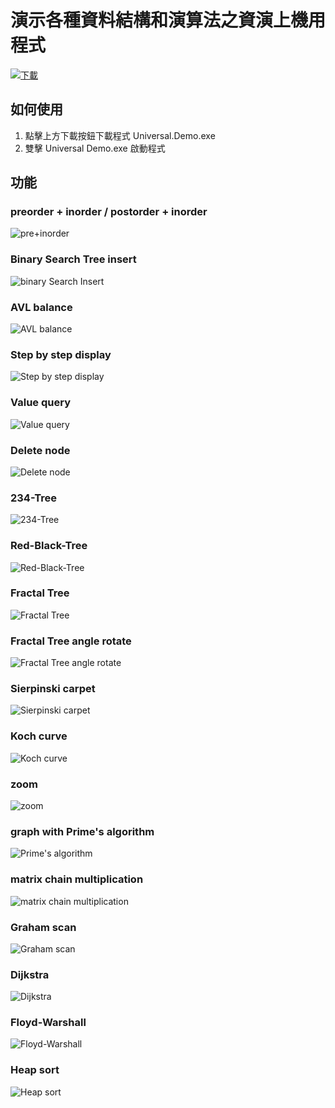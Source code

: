 # 演示各種資料結構和演算法之資演上機用程式

[![下載](https://github.com/micr0dust/image_saves/raw/master/img/button/btn-dl-black-ch.png?raw=true "下載")](https://github.com/micr0dust/Universal-Tree-Demo/releases/download/v1.3/Universal.Demo.exe)

## 如何使用

1. 點擊上方下載按鈕下載程式 Universal.Demo.exe
2. 雙擊 Universal Demo.exe 啟動程式

## 功能

### preorder + inorder / postorder + inorder

![pre+inorder](https://github.com/micr0dust/Universal-Tree-Demo/blob/main/img/pre+inorder.png?raw=true"pre+inorder")

### Binary Search Tree insert

![binary Search Insert](https://github.com/micr0dust/Universal-Tree-Demo/blob/main/img/binarySearch.png?raw=true"binary-Search-Insert")

### AVL balance

![AVL balance](https://github.com/micr0dust/Universal-Tree-Demo/blob/main/img/AVL.png?raw=true"AVL-balance")

### Step by step display

![Step by step display](https://github.com/micr0dust/Universal-Tree-Demo/blob/main/img/stepbystep.png?raw=true"Step-by-step-display")

### Value query

![Value query](https://github.com/micr0dust/Universal-Tree-Demo/blob/main/img/query.png?raw=true"Value-query")

### Delete node

![Delete node](https://github.com/micr0dust/Universal-Tree-Demo/blob/main/img/delete.png?raw=true"Delete-node")

### 234-Tree

![234-Tree](https://github.com/micr0dust/Universal-Tree-Demo/blob/main/img/tree234.png?raw=true"234-Tree")

### Red-Black-Tree

![Red-Black-Tree](https://github.com/micr0dust/Universal-Tree-Demo/blob/main/img/RBT.png?raw=true"Red-Black-Tree")

### Fractal Tree

![Fractal Tree](https://github.com/micr0dust/Universal-Tree-Demo/blob/main/img/fractal.png?raw=true"Fractal-Tree")

### Fractal Tree angle rotate

![Fractal Tree angle rotate](https://github.com/micr0dust/Universal-Tree-Demo/blob/main/img/tringle.png?raw=true"Fractal-Tree-angle-rotate")

### Sierpinski carpet

![Sierpinski carpet](https://github.com/micr0dust/Universal-Tree-Demo/blob/main/img/carpet.png?raw=true"Sierpinski-carpet")

### Koch curve

![Koch curve](https://github.com/micr0dust/Universal-Tree-Demo/blob/main/img/snowflake.png?raw=true"Koch-curve")

### zoom

![zoom](https://github.com/micr0dust/Universal-Tree-Demo/blob/main/img/scale.png?raw=true"zoom")

### graph with Prime's algorithm

![Prime's algorithm](https://github.com/micr0dust/Universal-Tree-Demo/blob/main/img/prime.png?raw=true"Prime's-algorithm")

### matrix chain multiplication

![matrix chain multiplication](https://github.com/micr0dust/Universal-Tree-Demo/blob/main/img/mxproduct.png?raw=true"matrix-chain-multiplication")

### Graham scan

![Graham scan](https://github.com/micr0dust/Universal-Tree-Demo/blob/main/img/GrahamScan.png?raw=true"Graham-scan")

### Dijkstra

![Dijkstra](https://github.com/micr0dust/Universal-Tree-Demo/blob/main/img/Dijkstra.jpg?raw=true"Dijkstra")

### Floyd-Warshall

![Floyd-Warshall](https://github.com/micr0dust/Universal-Tree-Demo/blob/main/img/Floyd-Warshall.png?raw=true"Floyd-Warshall")

### Heap sort

![Heap sort](https://github.com/micr0dust/Universal-Tree-Demo/blob/main/img/HeapSort.jpg?raw=true"Heap-sort")
